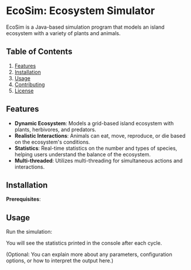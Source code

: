 # EcoSim: Ecosystem Simulator

EcoSim is a Java-based simulation program that models an island ecosystem with a variety of plants and animals.

## Table of Contents

1. [Features](#features)
2. [Installation](#installation)
3. [Usage](#usage)
4. [Contributing](#contributing)
5. [License](#license)

## Features

- **Dynamic Ecosystem**: Models a grid-based island ecosystem with plants, herbivores, and predators.
- **Realistic Interactions**: Animals can eat, move, reproduce, or die based on the ecosystem's conditions.
- **Statistics**: Real-time statistics on the number and types of species, helping users understand the balance of the ecosystem.
- **Multi-threaded**: Utilizes multi-threading for simultaneous actions and interactions.

## Installation

**Prerequisites**: 

## Usage

Run the simulation:


You will see the statistics printed in the console after each cycle. 

(Optional: You can explain more about any parameters, configuration options, or how to interpret the output here.)

